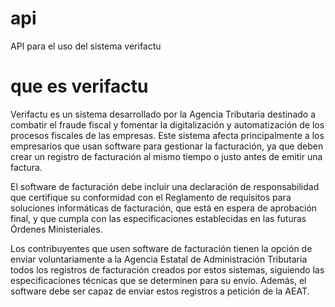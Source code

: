 # api
API para el uso del sistema verifactu

# que es verifactu

Verifactu es un sistema desarrollado por la Agencia Tributaria destinado a combatir el fraude fiscal y fomentar la digitalización y automatización de los procesos fiscales de las empresas. Este sistema afecta principalmente a los empresarios que usan software para gestionar la facturación, ya que deben crear un registro de facturación al mismo tiempo o justo antes de emitir una factura.

El software de facturación debe incluir una declaración de responsabilidad que certifique su conformidad con el Reglamento de requisitos para soluciones informáticas de facturación, que está en espera de aprobación final, y que cumpla con las especificaciones establecidas en las futuras Órdenes Ministeriales.

Los contribuyentes que usen software de facturación tienen la opción de enviar voluntariamente a la Agencia Estatal de Administración Tributaria todos los registros de facturación creados por estos sistemas, siguiendo las especificaciones técnicas que se determinen para su envío. Además, el software debe ser capaz de enviar estos registros a petición de la AEAT.
